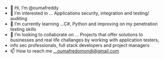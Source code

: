 - 👋 Hi, I’m @oumafreddy
- 👀 I’m interested in ... Applications security, integration and testing/ auditing 
- 🌱 I’m currently learning ...C#, Python and improving on my penetration testing skills
- 💞️ I’m looking to collaborate on ... Projects that offer solutions to businesses and real life challanges by working with application testers,
-    info sec professionals, full stack developers and project managers
- 📫 How to reach me ...oumafredomondi@gmail.com

<!---
oumafreddy/oumafreddy is a ✨ special ✨ repository because its `README.md` (this file) appears on your GitHub profile.
You can click the Preview link to take a look at your changes.
--->
